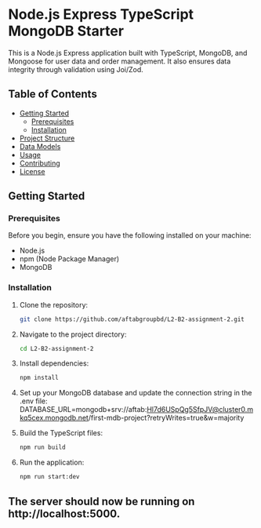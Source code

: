 # Node.js Express TypeScript MongoDB Starter

This is a Node.js Express application built with TypeScript, MongoDB, and Mongoose for user data and order management. It also ensures data integrity through validation using Joi/Zod.

## Table of Contents

- [Getting Started](#getting-started)
  - [Prerequisites](#prerequisites)
  - [Installation](#installation)
- [Project Structure](#project-structure)
- [Data Models](#data-models)
- [Usage](#usage)
- [Contributing](#contributing)
- [License](#license)

## Getting Started

### Prerequisites

Before you begin, ensure you have the following installed on your machine:

- Node.js
- npm (Node Package Manager)
- MongoDB

### Installation

1. Clone the repository:
    ```bash
    git clone https://github.com/aftabgroupbd/L2-B2-assignment-2.git

2. Navigate to the project directory:
    ```bash
    cd L2-B2-assignment-2

3. Install dependencies:
    ```bash
    npm install

4. Set up your MongoDB database and update the connection string in the .env file:
DATABASE_URL=mongodb+srv://aftab:Hl7d6USpQg5SfpJV@cluster0.mkq5cex.mongodb.net/first-mdb-project?retryWrites=true&w=majority

5. Build the TypeScript files:
    ```bash
    npm run build

6. Run the application:
    ```bash
    npm run start:dev

## The server should now be running on http://localhost:5000.


